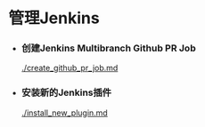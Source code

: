 # 管理Jenkins

- ### 创建Jenkins Multibranch Github PR Job
  [./create_github_pr_job.md](./create_github_pr_job.md)

- ### 安装新的Jenkins插件
  [./install_new_plugin.md](./install_new_plugin.md)
